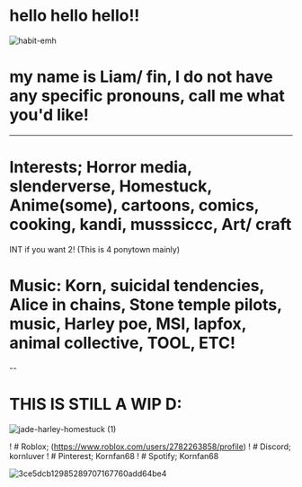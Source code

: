 # hello hello hello!!


![habit-emh](https://github.com/user-attachments/assets/f5b6e5a3-4e5b-4424-be4f-68869cd7f628)


# my name is Liam/ fin, I do not have any specific pronouns, call me what you'd like!
-----

# Interests;  Horror media, slenderverse, Homestuck, Anime(some), cartoons, comics, cooking, kandi, musssiccc, Art/ craft
INT if you want 2! (This is 4 ponytown mainly)

# Music: Korn, suicidal tendencies, Alice in chains, Stone temple pilots, music, Harley poe, MSI, lapfox, animal collective, TOOL, ETC! 
--

# THIS IS STILL A WIP D:



![jade-harley-homestuck (1)](https://github.com/user-attachments/assets/e3e7f63a-71d1-4094-bad1-18a7cf3b57a9)

! # Roblox; (https://www.roblox.com/users/2782263858/profile)
! # Discord; kornluver
! # Pinterest; Kornfan68
! # Spotify; Kornfan68

![3ce5dcb12985289707167760add64be4](https://github.com/user-attachments/assets/ad405f16-86b9-440e-9db4-291f814a05fb)
